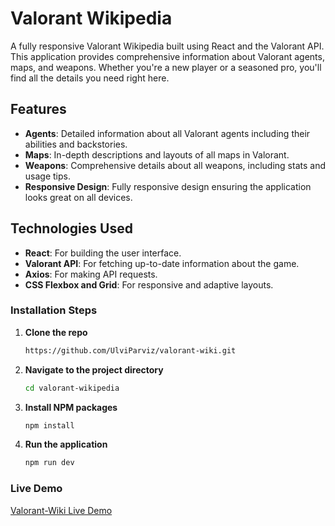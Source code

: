 # Valorant Wikipedia

A fully responsive Valorant Wikipedia built using React and the Valorant API. This application provides comprehensive information about Valorant agents, maps, and weapons. Whether you're a new player or a seasoned pro, you'll find all the details you need right here.

## Features

- **Agents**: Detailed information about all Valorant agents including their abilities and backstories.
- **Maps**: In-depth descriptions and layouts of all maps in Valorant.
- **Weapons**: Comprehensive details about all weapons, including stats and usage tips.
- **Responsive Design**: Fully responsive design ensuring the application looks great on all devices.

## Technologies Used

- **React**: For building the user interface.
- **Valorant API**: For fetching up-to-date information about the game.
- **Axios**: For making API requests.
- **CSS Flexbox and Grid**: For responsive and adaptive layouts.



### Installation Steps

1. **Clone the repo**
   ```sh
   https://github.com/UlviParviz/valorant-wiki.git

2. **Navigate to the project directory**
   ```sh
   cd valorant-wikipedia

3. **Install NPM packages**
   ```sh
   npm install
3. **Run the application**
   ```sh
   npm run dev   


### Live Demo

[Valorant-Wiki Live Demo](https://valorant-wiki-olive.vercel.app/)     

